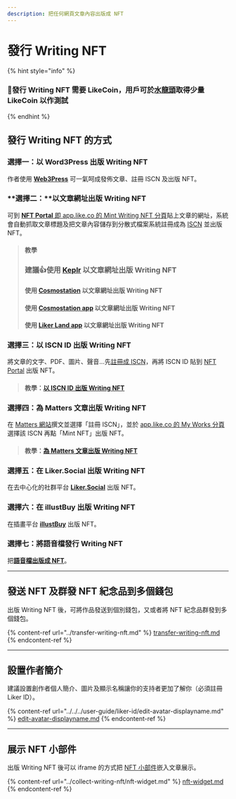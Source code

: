 ```yaml
---
description: 把任何網頁文章內容出版成 NFT
---
```


# 發行 Writing NFT

{% hint style="info" %}
### 📣發行 Writing NFT 需要 LikeCoin，用戶可於[水龍頭](../../faucet.md)取得少量 LikeCoin 以作測試
{% endhint %}

## 發行 Writing NFT 的方式

### **選擇一：以 Word3Press  出版 Writing NFT**

作者使用 [**Web3Press**](../../../user-guide/wordpress.md) 可一氣呵成發佈文章、註冊 ISCN 及出版 NFT。

### **選擇二：**以文章網址出版 Writing NFT

可到 [**NFT Portal** 即 app.like.co 的 Mint Writing NFT 分頁](https://app.like.co/nft/url)貼上文章的網址，系統會自動抓取文章標題及把文章內容儲存到分散式檔案系統註冊成為 [ISCN](../../decentralized-publishing/what-is-iscn.md) 並出版 NFT。

> #### 教學
>
> ### 建議:thumbsup:使用 [Keplr](keplr.md) 以文章網址出版 Writing NFT
>
> #### 使用 [Cosmostation](cosmostation.md) 以文章網址出版 Writing NFT
>
> #### 使用 [Cosmostation app](cosmostation-app.md) 以文章網址出版 Writing NFT
>
> #### 使用 [Liker Land app](liker-land-app.md) 以文章網址出版 Writing NFT

### **選擇三**：以 ISCN ID 出版 Writing NFT

將文章的文字、PDF、圖片、聲音…先[註冊成 ISCN](../../decentralized-publishing/app.like.co/)，再將 ISCN ID 貼到 [NFT Portal](https://app.like.co/nft/url) 出版 NFT。

> #### 教學：[以 ISCN ID 出版 Writing NFT](by-iscn-id.md)

### **選擇四**：為 Matters 文章出版 Writing NFT

在 [Matters 網站](https://matters.news/)撰文並選擇「註冊 ISCN」，並於 [app.like.co 的 My Works 分頁](https://app.like.co/works)選擇該 ISCN 再點「Mint NFT」出版 NFT。

> #### 教學：[為 Matters 文章出版 Writing NFT](matters.md)

### **選擇五**：在 Liker.Social 出版 Writing NFT

在去中心化的社群平台 [**Liker.Social**](liker-social.md) 出版 NFT。

### **選擇六**：在 illustBuy 出版 Writing NFT

在插畫平台 [**illustBuy**](illustbuy.md) 出版 NFT。

### **選擇七**：將語音檔發行 Writing NFT

把[**語音檔出版成 NFT**](sound.md)。

***

## 發送 NFT 及群發 NFT 紀念品到多個錢包

出版 Writing NFT 後，可將作品發送到個別錢包，又或者將 NFT 紀念品群發到多個錢包。

{% content-ref url="../transfer-writing-nft.md" %}
[transfer-writing-nft.md](../transfer-writing-nft.md)
{% endcontent-ref %}

***

## 設置作者簡介 <a href="#creators-introduction" id="creators-introduction"></a>

建議設置創作者個人簡介、圖片及顯示名稱讓你的支持者更加了解你（必須註冊 Liker ID）。

{% content-ref url="../../../user-guide/liker-id/edit-avatar-displayname.md" %}
[edit-avatar-displayname.md](../../../user-guide/liker-id/edit-avatar-displayname.md)
{% endcontent-ref %}

***

## 展示 NFT 小部件

出版 Writing NFT 後可以 iframe 的方式把 [NFT 小部件](../collect-writing-nft/nft-widget.md)嵌入文章展示。

{% content-ref url="../collect-writing-nft/nft-widget.md" %}
[nft-widget.md](../collect-writing-nft/nft-widget.md)
{% endcontent-ref %}
